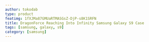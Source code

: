 ```yaml
---
author: tokodab
type: product
featimg: 1fXJMa87GMUaRTMASGsZ-DjP-s8K1SRFN
title: DragonForce Reaching Into Infinity Samsung Galaxy S9 Case
tags: [samsung, galaxy, s9]
category: [samsung]
---
```

